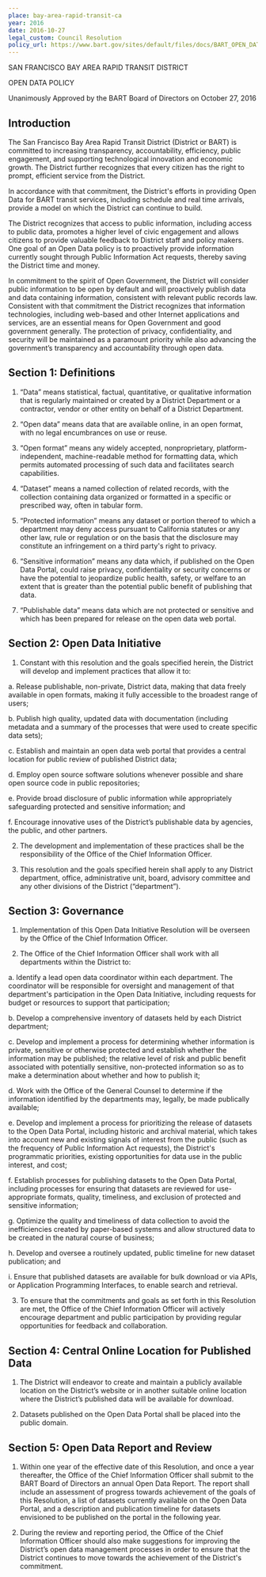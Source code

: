 ```yaml
---
place: bay-area-rapid-transit-ca
year: 2016
date: 2016-10-27
legal_custom: Council Resolution
policy_url: https://www.bart.gov/sites/default/files/docs/BART_OPEN_DATA_POLICY_FINAL.pdf
---
```


SAN FRANCISCO BAY AREA RAPID TRANSIT DISTRICT

OPEN DATA POLICY

Unanimously Approved by the BART Board of Directors on October 27, 2016

## Introduction

The San Francisco Bay Area Rapid Transit District (District or BART) is committed to
increasing transparency, accountability, efficiency, public engagement, and supporting
technological innovation and economic growth. The District further recognizes that every
citizen has the right to prompt, efficient service from the District.

In accordance with that commitment, the District's efforts in providing Open Data for
BART transit services, including schedule and real time arrivals, provide a model on which the
District can continue to build.

The District recognizes that access to public information, including access to public data,
promotes a higher level of civic engagement and allows citizens to provide valuable feedback to
District staff and policy makers. One goal of an Open Data policy is to proactively provide
information currently sought through Public Information Act requests, thereby saving the
District time and money.

In commitment to the spirit of Open Government, the District will consider public
information to be open by default and will proactively publish data and data containing
information, consistent with relevant public records law. Consistent with that commitment the
District recognizes that information technologies, including web-based and other Internet
applications and services, are an essential means for Open Government and good government
generally. The protection of privacy, confidentiality, and security will be maintained as a
paramount priority while also advancing the government’s transparency and accountability
through open data.

## Section 1: Definitions

1. “Data” means statistical, factual, quantitative, or qualitative information that is regularly
maintained or created by a District Department or a contractor, vendor or other entity
on behalf of a District Department.

2. “Open data” means data that are available online, in an open format, with no legal
encumbrances on use or reuse.

3. “Open format” means any widely accepted, nonproprietary, platform-independent,
machine-readable method for formatting data, which permits automated processing of
such data and facilitates search capabilities.

4. “Dataset” means a named collection of related records, with the collection containing
data organized or formatted in a specific or prescribed way, often in tabular form.

5. “Protected information” means any dataset or portion thereof to which a department
may deny access pursuant to California statutes or any other law, rule or regulation or
on the basis that the disclosure may constitute an infringement on a third party's right
to privacy.

6. “Sensitive information” means any data which, if published on the Open Data Portal,
could raise privacy, confidentiality or security concerns or have the potential to
jeopardize public health, safety, or welfare to an extent that is greater than the
potential public benefit of publishing that data.

7. “Publishable data” means data which are not protected or sensitive and which has been
prepared for release on the open data web portal.

## Section 2: Open Data Initiative

1. Constant with this resolution and the goals specified herein, the District will develop and
implement practices that allow it to:

a. Release publishable, non-private, District data, making that data freely available
in open formats, making it fully accessible to the broadest range of users;

b. Publish high quality, updated data with documentation (including metadata and
a summary of the processes that were used to create specific data sets);

c. Establish and maintain an open data web portal that provides a central location
for public review of published District data;

d. Employ open source software solutions whenever possible and share open
source code in public repositories;

e. Provide broad disclosure of public information while appropriately safeguarding
protected and sensitive information; and

f. Encourage innovative uses of the District’s publishable data by agencies, the
public, and other partners.

2. The development and implementation of these practices shall be the responsibility of
the Office of the Chief Information Officer.

3. This resolution and the goals specified herein shall apply to any District department,
office, administrative unit, board, advisory committee and any other divisions of the
District (“department”).

## Section 3: Governance

1. Implementation of this Open Data Initiative Resolution will be overseen by the Office of
the Chief Information Officer.

2. The Office of the Chief Information Officer shall work with all departments within the
District to:

a. Identify a lead open data coordinator within each department. The coordinator
will be responsible for oversight and management of that department's
participation in the Open Data Initiative, including requests for budget or
resources to support that participation;

b. Develop a comprehensive inventory of datasets held by each District
department;

c. Develop and implement a process for determining whether information is
private, sensitive or otherwise protected and establish whether the information
may be published; the relative level of risk and public benefit associated with
potentially sensitive, non-protected information so as to make a determination
about whether and how to publish it;

d. Work with the Office of the General Counsel to determine if the information
identified by the departments may, legally, be made publically available;

e. Develop and implement a process for prioritizing the release of datasets to the
Open Data Portal, including historic and archival material, which takes into
account new and existing signals of interest from the public (such as the
frequency of Public Information Act requests), the District's programmatic
priorities, existing opportunities for data use in the public interest, and cost;

f. Establish processes for publishing datasets to the Open Data Portal, including
processes for ensuring that datasets are reviewed for use-appropriate formats,
quality, timeliness, and exclusion of protected and sensitive information;

g. Optimize the quality and timeliness of data collection to avoid the inefficiencies
created by paper-based systems and allow structured data to be created in the
natural course of business;

h. Develop and oversee a routinely updated, public timeline for new dataset
publication; and

i. Ensure that published datasets are available for bulk download or via APIs, or
Application Programming Interfaces, to enable search and retrieval.

3. To ensure that the commitments and goals as set forth in this Resolution are met, the
Office of the Chief Information Officer will actively encourage department and public
participation by providing regular opportunities for feedback and collaboration.

## Section 4: Central Online Location for Published Data

1. The District will endeavor to create and maintain a publicly available location on the
District’s website or in another suitable online location where the District’s published
data will be available for download.

2. Datasets published on the Open Data Portal shall be placed into the public domain.

## Section 5: Open Data Report and Review

1. Within one year of the effective date of this Resolution, and once a year thereafter, the
Office of the Chief Information Officer shall submit to the BART Board of Directors an
annual Open Data Report. The report shall include an assessment of progress towards
achievement of the goals of this Resolution, a list of datasets currently available on the
Open Data Portal, and a description and publication timeline for datasets envisioned to
be published on the portal in the following year.

2. During the review and reporting period, the Office of the Chief Information Officer
should also make suggestions for improving the District’s open data management
processes in order to ensure that the District continues to move towards the
achievement of the District's commitment.
